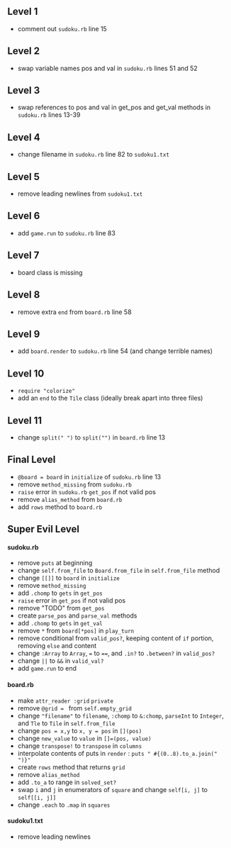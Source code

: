 ## Level 1
 - comment out `sudoku.rb` line 15

## Level 2
 - swap variable names pos and val in `sudoku.rb` lines 51 and 52

 ## Level 3
 - swap references to pos and val in get_pos and get_val methods in `sudoku.rb` lines 13-39

 ## Level 4
 - change filename in `sudoku.rb` line 82 to `sudoku1.txt`

 ## Level 5
 - remove leading newlines from `sudoku1.txt`

 ## Level 6
 - add `game.run` to `sudoku.rb` line 83

 ## Level 7
 - board class is missing

 ## Level 8
 - remove extra `end` from `board.rb` line 58

 ## Level 9
 - add `board.render` to `sudoku.rb` line 54 (and change terrible names)

 ## Level 10
 - `require "colorize"`
 - add an `end` to the `Tile` class
 (ideally break apart into three files)

 ## Level 11
 - change `split(" ")` to `split("")` in `board.rb` line 13

 ## Final Level
 - `@board = board` in `initialize` of `sudoku.rb` line 13
 - remove `method_missing` from `sudoku.rb`
 - `raise` error in `sudoku.rb` `get_pos` if not valid pos
 - remove `alias_method` from `board.rb`
 - add `rows` method to `board.rb`

 ## Super Evil Level
 #### sudoku.rb
 - remove `puts` at beginning
 - change `self.from_file` to `Board.from_file` in `self.from_file` method
 - change `[[]]` to `board` in `initialize`
 - remove `method_missing`
 - add `.chomp` to `gets` in `get_pos`
 - `raise` error in `get_pos` if not valid pos
 - remove "TODO" from `get_pos`
 - create `parse_pos` and `parse_val` methods
 - add `.chomp` to `gets` in `get_val`
 - remove `*` from `board[*pos]` in `play_turn`
 - remove conditional from `valid_pos?`, keeping content of `if` portion, removing `else` and content
 - change `:Array` to `Array`, `=` to `==`, and `.in?` to `.between?` in `valid_pos?`
 - change `||` to `&&` in `valid_val?`
 - add `game.run` to end
 #### board.rb
 - make `attr_reader :grid` `private`
 - remove `@grid = ` from `self.empty_grid`
 - change `"filename"` to `filename`, `:chomp` to `&:chomp`, `parseInt` to `Integer`, and `Tle` to `Tile` in `self.from_file`
 - change `pos = x,y` to `x, y = pos` in `[](pos)`
 - change `new_value` to `value` in `[]=(pos, value)`
 - change `transpose!` to `transpose` in `columns`
 - interpolate contents of puts in `render` : `puts " #{(0..8).to_a.join(" ")}"`
 - create `rows` method that returns `grid`
 - remove `alias_method`
 - add `.to_a` to range in `solved_set?`
 - swap `i` and `j` in enumerators of `square` and change `self[i, j]` to `self[[i, j]]`
 - change `.each` to `.map` in `squares`
 #### sudoku1.txt
 - remove leading newlines